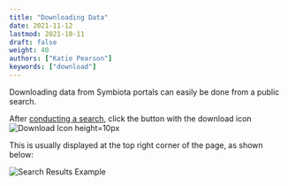 ```yaml
---
title: "Downloading Data"
date: 2021-11-12
lastmod: 2021-10-11
draft: false
weight: 40
authors: ["Katie Pearson"]
keywords: ["download"]
---
```


Downloading data from Symbiota portals can easily be done from a public search.

After [conducting a search](https://biokic.github.io/symbiota-docs/user/search/), click the button with the download icon ![Download Icon height=10px](https://biokic.github.io/symbiota-docs/images/dl2.png)

This is usually displayed at the top right corner of the page, as shown below:

![Search Results Example](https://biokic.github.io/symbiota-docs/images/search3.PNG)
